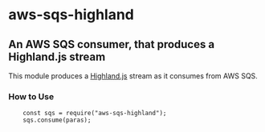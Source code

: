# aws-sqs-highland

## An AWS SQS consumer, that produces a Highland.js stream

This module produces a [Highland.js](http://highlandjs.org/) stream as it consumes from AWS SQS.

### How to Use

```
    const sqs = require("aws-sqs-highland");
    sqs.consume(paras);
```
